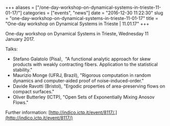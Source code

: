 +++
aliases = ["/one-day-workshop-on-dynamical-systems-in-trieste-11-01-17/"]
categories = ["events", "news"]
date = "2016-12-30 11:22:30"
slug = "one-day-workshop-on-dynamical-systems-in-trieste-11-01-17"
title = "One-day workshop on Dynamical Systems in Trieste | 11.01.17"
+++

One-day workshop on Dynamical Systems in Trieste, Wednesday 11 January
2017.

Talks:

-   Stefano Galatolo (Pisa),  "A functional analytic approach for skew
    products with weakly contracting fibers. Application to the
    statistical stability."
-   Maurizio Monge (UFRJ, Brazil), "Rigorous computation in random
    dynamics and computer-aided proof of noise-induced-order."
-   Davide Ravotti (Bristol), "Ergodic properties of area-preserving
    flows on compact surfaces."
-   Oliver Butterley (ICTP), "Open Sets of Exponentially Mixing Anosov
    Flows."

Further information:
[http://indico.ictp.it/event/8117/.](http://indico.ictp.it/event/8117/)

 
